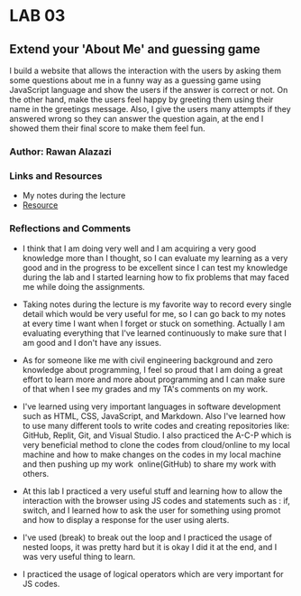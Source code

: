 # LAB 03

## Extend your 'About Me' and guessing game

I build a website that allows the interaction with the users by asking them some questions about me in a funny way as a guessing game using JavaScript language and show the users if the answer is correct or not.
On the other hand, make the users feel happy by greeting them using their name in the greetings message.
Also, I give the users many attempts if they answered wrong so they can answer the question again, at the end I showed them their final score to make them feel fun.

### Author: Rawan Alazazi

### Links and Resources

- My notes during the lecture
- [Resource](https://github.com/LTUC/amman-201d26/blob/main/class-03/demo/js/app.js)

### Reflections and Comments

- I think that I am doing very well and I am acquiring a very good knowledge more than I thought, so I can evaluate my    learning as a very good and in the progress to be excellent since I can test my knowledge during the lab and I started   learning how to fix problems that may faced me while doing the assignments.  

- Taking notes during the lecture is my favorite way to record every single detail which would be very useful for me, so I can go back to my notes at every time I want when I forget or stuck on something.
Actually I am evaluating everything that I've learned continuously to make sure that I am good and I don't have any issues.

- As for someone like me with civil engineering background and zero knowledge about programming, I feel so proud that I am doing a great effort to learn more and more about programming and I can make sure of that when I see my grades and my TA's comments on my work.

- I've learned using very important languages in software development such as HTML, CSS, JavaScript, and Markdown. Also I've learned how to use many different tools to write codes and creating repositories like: GitHub, Replit, Git, and Visual Studio. I also practiced the A-C-P which is very beneficial method to clone the codes from cloud/online to my local machine and how to make changes on the codes in my local machine and then pushing up my work  online(GitHub) to share my work with others.

- At this lab I practiced a very useful stuff and learning how to allow the interaction with the browser using JS codes and statements such as : if, switch, and I learned how to ask the user for something using promot and how to display a response for the user using alerts.
- I've used (break) to break out the loop and I practiced the usage of nested loops, it was pretty hard but it is okay I did it at the end, and I was very useful thing to learn.
- I practiced the usage of logical operators which are very important for JS codes.
